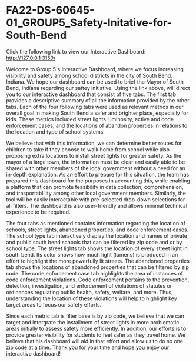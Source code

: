 # FA22-DS-60645-01_GROUP5_Safety-Initative-for-South-Bend

Click the following link to view our Interactive Dashboard: http://127.0.0.1:3159/

Welcome to Group 5's Interactive Dashboard, where we focus increasing visibility and safety among school districts in the city of South Bend, Indiana. We hope our dashboard can be used to brief the Mayor of South Bend, Indiana regarding our saftey initiative. Using the link above, will direct you to our interactive dashboard that consist of five tabs. The first tab provides a descriptive summary of all the information provided by the other tabs. Each of the four following tabs were used as relevant metrics in our overall goal in making South Bend a safer and brighter place, especially for kids. These metrics included street lights luminosity, active and code enforcement cases, and the locations of abandon properties in relations to the location and type of school systems. 

We believe that with this information, we can determine better routes for children to take if they choose to walk home from school while also proposing extra locations to install street lights for greater safety. As the mayor of a large town, the information must be clear and easily able to be shared with other members of the local government without a need for an in-depth explanation. As an effort to prepare for this situation, the team has prepared this dashboard for the purposes in accounting this, while enabling a platform that can promote feasibility in data collection, comprehension, and trasportablility among other local government members. Similarly, the tool will be easily interactable with pre-selected drop-down selections for all filters. The dashboard is also user-friendly and allows minimal technical experience to be required.

The four tabs as mentioned contains information regarding the location of schools, street lights, abandoned properties, and code enforcement cases. The school type tab interactively display the location and names of private and public south bend schools that can be filtered by zip code and or by school type. The street lights tab shows the location of every street light in south bend. Its color shows how much light (lumens) is produced in an effort to highlight the more powerfully lit streets. The abandoned properties tab shows the locations of abandoned properties that can be filtered by zip code. The code enforcement case tab highlights the area of instances of code enforcement violations. Code enforcement pertains to the prevention, detection, investigation, and enforcement of violations of statutes or ordinances regulating public health, safety, welfare, and more. Thus, understanding the location of these violations will help to highlight key target areas to focus our safety efforts. 

Since each metric tab is filter base is by zip code, we believe that we can target and intergrate  the installment of street lights in more problematic areas initially to assess safety more efficiently. In addition, our efforts is to provide greater visibility for students to feel safer as they travel home. We believe that his dashboard will aid in that effort and allow us to do so one zip code at a time. Thank you for your time and hope you enjoy our interactive dashboard!
